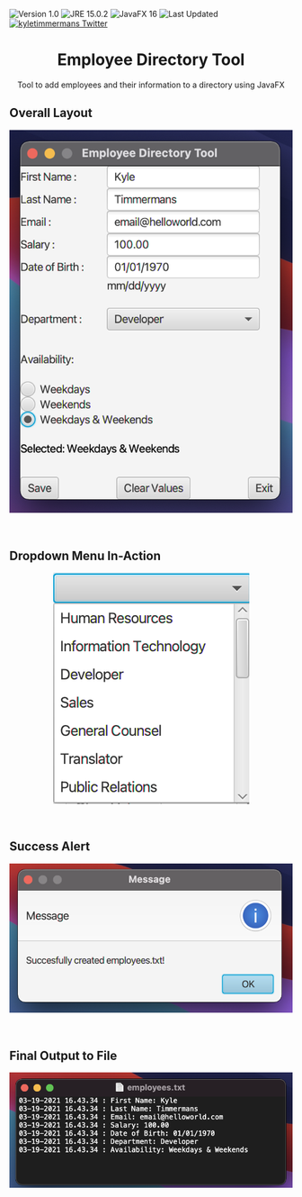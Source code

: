 ![Version 1.0](https://img.shields.io/badge/version-v1.0-orange.svg)
![JRE 15.0.2](https://img.shields.io/badge/JRE-15.0.2-9f5f14.svg)
![JavaFX 16](https://img.shields.io/badge/JavaFX-16-a13cc9.svg)
![Last Updated](https://img.shields.io/github/last-commit/kyletimmermans/employee-directory-tool?color=success)
[![kyletimmermans Twitter](http://img.shields.io/twitter/url/http/shields.io.svg?style=social&label=Follow)](https://twitter.com/kyletimmermans)

# <div align="center">Employee Directory Tool</div>

<div align="center">Tool to add employees and their information to a directory using JavaFX </div>

## Overall Layout
<p align="center">
  <img src="https://github.com/kyletimmermans/employee-directory-tool/blob/main/media/overall1.png?raw=true" alt="Overall Layout"/>
</p>

</br>

## Dropdown Menu In-Action
<p align="center">
  <img src="https://github.com/kyletimmermans/employee-directory-tool/blob/main/media/dropdown1.png?raw=true" alt="Dropdown Menu"/>
</p>

</br>

## Success Alert
<p align="center">
  <img src="https://github.com/kyletimmermans/employee-directory-tool/blob/main/media/alert.png?raw=true" alt="Success Alert"/>
</p>

</br>

## Final Output to File
<p align="center">
  <img src="https://github.com/kyletimmermans/employee-directory-tool/blob/main/media/output.png?raw=true" alt="Final Output to File"/>
</p>
